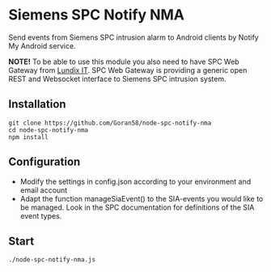 # Siemens SPC Notify NMA
Send events from Siemens SPC intrusion alarm to Android clients by Notify My Android service.

<b>NOTE!</b> To be able to use this module you also need to have SPC Web Gateway from [Lundix IT](http://www.lundix.se/smarta-losningar). SPC Web Gateway is providing a generic open REST and Websocket interface to Siemens SPC intrusion system.

## Installation
      
	git clone https://github.com/Goran58/node-spc-notify-nma
	cd node-spc-notify-nma
	npm install
	
## Configuration

- Modify the settings in config.json according to your environment and email account
- Adapt the function manageSiaEvent() to the SIA-events you would like to be managed. Look in the SPC documentation for definitions of the SIA event types.

## Start
	./node-spc-notify-nma.js
